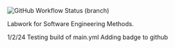 ![GitHub Workflow Status (branch)](https://img.shields.io/github/actions/workflow/status/meglou752/sem/.github/workflows/main.yml?branch=master)

Labwork for Software Engineering Methods.

1/2/24
Testing build of main.yml
Adding badge to github

